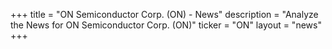+++
title = "ON Semiconductor Corp. (ON) - News"
description = "Analyze the News for ON Semiconductor Corp. (ON)"
ticker = "ON"
layout = "news"
+++

